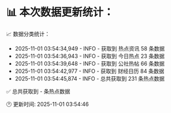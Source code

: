 📊 本次数据更新统计：
==========================

📈 数据分类统计：
- 2025-11-01 03:54:34,949 - INFO - 获取到 热点资讯 58 条数据
- 2025-11-01 03:54:36,943 - INFO - 获取到 今日热点 23 条数据
- 2025-11-01 03:54:39,648 - INFO - 获取到 公社热帖 66 条数据
- 2025-11-01 03:54:42,977 - INFO - 获取到 财经日历 84 条数据
- 2025-11-01 03:54:45,874 - INFO - 总共获取到 231 条热点数据

✅ 总共获取到 - 条热点数据

🕐 更新时间: 2025-11-01 03:54:46
